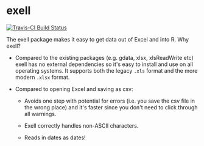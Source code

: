 # exell

[![Travis-CI Build Status](https://travis-ci.org/hadley/exell.png?branch=master)](https://travis-ci.org/hadley/exell)

The exell package makes it easy to get data out of Excel and into R. Why exell?

* Compared to the existing packages (e.g. gdata, xlsx, xlsReadWrite etc) exell
  has no external dependencies so it's easy to install and use on all operating 
  systems. It supports both the legacy `.xls` format and the more modern
  `.xlsx` format.

* Compared to opening Excel and saving as csv:

  * Avoids one step with potential for errors (i.e. you save the csv file
    in the wrong place) and it's faster since you don't need to click
    through all warnings.

  * Exell correctly handles non-ASCII characters.
  
  * Reads in dates as dates!

